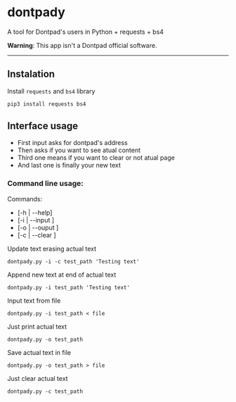 # dontpady

A tool for Dontpad's users in Python + requests + bs4

**Warning**: This app isn't a Dontpad official software.

--- 

## Instalation

Install `requests` and `bs4` library

```bash
pip3 install requests bs4
```

## Interface usage

- First input asks for dontpad's address
- Then asks if you want to see atual content
- Third one means if you want to clear or not atual page
- And last one is finally your new text

### Command line usage:

Commands:

- [-h | --help]
- [-i | --input <path> <text>]
- [-o | --ouput <path>]
- [-c | --clear <path>]

Update text erasing actual text

`dontpady.py -i -c test_path 'Testing text'`

Append new text at end of actual text

`dontpady.py -i test_path 'Testing text'`

Input text from file

`dontpady.py -i test_path < file`

Just print actual text

`dontpady.py -o test_path`

Save actual text in file

`dontpady.py -o test_path > file`

Just clear actual text

`dontpady.py -c test_path`